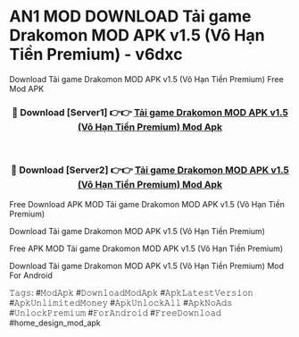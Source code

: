 # AN1 MOD DOWNLOAD Tải game Drakomon MOD APK v1.5 (Vô Hạn Tiền Premium) - v6dxc
Download Tải game Drakomon MOD APK v1.5 (Vô Hạn Tiền Premium) Free Mod APK

<div align="center">
<h3>🔴 Download [Server1] 👉👉 <a href="https://apk-comot.site?title=Tải_game_Drakomon_MOD_APK_v1.5_(Vô_Hạn_Tiền_Premium)">Tải game Drakomon MOD APK v1.5 (Vô Hạn Tiền Premium) Mod Apk</a></h3><br>

<h3>🔴 Download [Server2] 👉👉 <a href="https://apk-comot.site?title=Tải_game_Drakomon_MOD_APK_v1.5_(Vô_Hạn_Tiền_Premium)">Tải game Drakomon MOD APK v1.5 (Vô Hạn Tiền Premium) Mod Apk</a></h3>
</div>


Free Download APK MOD Tải game Drakomon MOD APK v1.5 (Vô Hạn Tiền Premium)

Download Tải game Drakomon MOD APK v1.5 (Vô Hạn Tiền Premium) 

Free APK MOD Tải game Drakomon MOD APK v1.5 (Vô Hạn Tiền Premium) 

Download Tải game Drakomon MOD APK v1.5 (Vô Hạn Tiền Premium) Mod For Android

𝚃𝚊𝚐𝚜: #𝙼𝚘𝚍𝙰𝚙𝚔 #𝙳𝚘𝚠𝚗𝚕𝚘𝚊𝚍𝙼𝚘𝚍𝙰𝚙𝚔 #𝙰𝚙𝚔𝙻𝚊𝚝𝚎𝚜𝚝𝚅𝚎𝚛𝚜𝚒𝚘𝚗 #𝙰𝚙𝚔𝚄𝚗𝚕𝚒𝚖𝚒𝚝𝚎𝚍𝙼𝚘𝚗𝚎𝚢 #𝙰𝚙𝚔𝚄𝚗𝚕𝚘𝚌𝚔𝙰𝚕𝚕 #𝙰𝚙𝚔𝙽𝚘𝙰𝚍𝚜 #𝚄𝚗𝚕𝚘𝚌𝚔𝙿𝚛𝚎𝚖𝚒𝚞𝚖 #𝙵𝚘𝚛𝙰𝚗𝚍𝚛𝚘𝚒𝚍 #𝙵𝚛𝚎𝚎𝙳𝚘𝚠𝚗𝚕𝚘𝚊𝚍 #home_design_mod_apk